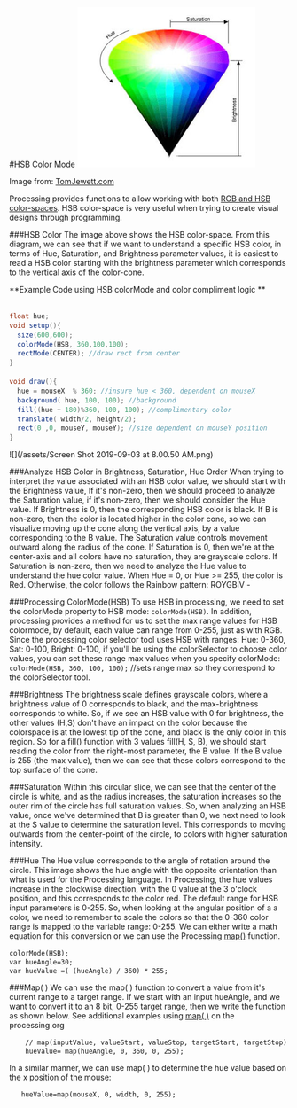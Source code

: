 #HSB Color Mode
![](HSB_Cone.png)

Image from: [TomJewett.com](http://www.tomjewett.com/colors/hsb.html)

Processing provides functions to allow working with both [RGB and HSB color-spaces](https://processing.org/reference/colorMode_.html).  HSB color-space is very useful when trying to create visual designs through programming.  

###HSB Color 
The image above shows the HSB color-space.  From this diagram, we can see that if we want to understand a specific HSB color, in terms of Hue, Saturation, and Brightness parameter values, it is easiest to read a HSB color starting with the brightness parameter which corresponds to the vertical axis of the color-cone. 


**Example Code using HSB colorMode and color compliment logic
**

```java

float hue;
void setup(){
  size(600,600);
  colorMode(HSB, 360,100,100);
  rectMode(CENTER); //draw rect from center
}

void draw(){
  hue = mouseX  % 360; //insure hue < 360, dependent on mouseX
  background( hue, 100, 100); //background
  fill((hue + 180)%360, 100, 100); //complimentary color
  translate( width/2, height/2);
  rect(0 ,0, mouseY, mouseY); //size dependent on mouseY position
}
```
![](/assets/Screen Shot 2019-09-03 at 8.00.50 AM.png)

###Analyze HSB Color in Brightness, Saturation, Hue Order
When trying to interpret the value associated with an HSB color value, we should start with the Brightness value, If it's non-zero, then we should proceed to analyze the Saturation value, if it's non-zero, then we should consider the Hue value.  If Brightness is 0, then the corresponding HSB color is black.  If B is non-zero, then the color is located higher in the color cone, so we can visualize moving up the cone along the vertical axis, by a value corresponding to the B value.  The Saturation value controls movement outward along the radius of the cone.  If Saturation is 0, then we're at the center-axis and all colors have no saturation, they are grayscale colors. If Saturation is non-zero, then we need to analyze the Hue value to understand the hue color value.  When Hue = 0, or Hue >= 255, the color is Red.  Otherwise, the color follows the Rainbow pattern:  ROYGBIV -

###Processing ColorMode(HSB)
To use HSB in processing, we need to set the colorMode property to HSB mode:  `colorMode(HSB)`.  In addition, processing provides a method for us to set the max range values for HSB colormode, by default, each value can range from 0-255, just as with RGB.  Since the processing color selector tool uses HSB with ranges:   Hue: 0-360, Sat: 0-100, Bright: 0-100, if you'll be using the colorSelector to choose color values, you can set these range max values when you specify colorMode:
`colorMode(HSB, 360, 100, 100);`  //sets range max so they correspond to the colorSelector tool.

###Brightness
The brightness scale defines grayscale colors, where a brightness value of 0 corresponds to black, and the max-brightness corresponds to white.  So, if we see an HSB value with 0 for brightness, the other values (H,S) don't have an impact on the color because the colorspace is at the lowest tip of the cone, and black is the only color in this region.  So for a fill() function with 3 values fill(H, S, B), we should start reading the color from the right-most parameter, the B value.  If the B value is 255 (the max value), then we can see that these colors correspond to the top surface of the cone.  

###Saturation
Within this circular slice, we can see that the center of the circle is white, and as the radius increases, the saturation increases so the outer rim of the circle has full saturation values.  So, when analyzing an HSB value, once we've determined that B is greater than 0, we next need to look at the S value to determine the saturation level.  This corresponds to moving outwards from the center-point of the circle, to colors with higher saturation intensity.  

###Hue
The Hue value corresponds to the angle of rotation around the circle.  This image shows the hue angle with the opposite orientation than what is used for the Processing language.  In Processing, the hue values increase in the clockwise direction, with the 0 value at the 3 o'clock position, and this corresponds to the color red.  The default range for HSB input parameters is 0-255.  So, when looking at the angular position of a  a color, we need to remember to scale the colors so that the 0-360 color range is mapped to the variable range: 0-255.  We can either write a math equation for this conversion or we can use the Processing [map()](https://processing.org/reference/map_.html) function.

``` 
colorMode(HSB);
var hueAngle=30;
var hueValue =( (hueAngle) / 360) * 255;
```
###Map( )
We can use the map( ) function to convert a value from it's current range to a target range. If we start with an input hueAngle, and we want to convert it to 
an 8 bit, 0-255 target range, then we write the function as shown below.  See additional examples using [map( )](https://processing.org/examples/map.html) on the processing.org 

```
    // map(inputValue, valueStart, valueStop, targetStart, targetStop)
    hueValue= map(hueAngle, 0, 360, 0, 255);
```
In a similar manner, we can use map( ) to determine the hue value based on the x position of the mouse:
```
   hueValue=map(mouseX, 0, width, 0, 255);
   ```


